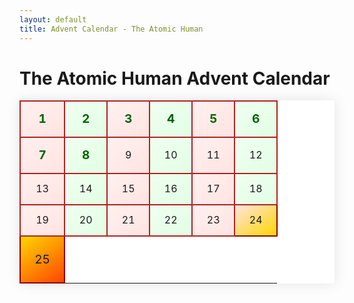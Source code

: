 ```yaml
---
layout: default
title: Advent Calendar - The Atomic Human
---
```


# The Atomic Human Advent Calendar

<style>
  .advent-calendar {
  width: 100%;
  border-collapse: collapse;
  text-align: center;
  background-color: #fff;
  box-shadow: 0 0 20px rgba(0, 0, 0, 0.1);
}

.advent-calendar td {
  width: 50px;
  height: 50px;
  border: 2px solid #b22222; /* Dark red border */
  vertical-align: middle;
  background: linear-gradient(145deg, #f8f9fa 0%, #e9ecef 100%);
  position: relative;
  transition: all 0.3s ease;
}

.advent-calendar td:hover {
  background: linear-gradient(145deg, #ffe4e1 0%, #fff0f0 100%);
  transform: scale(1.05);
  z-index: 1;
}

.advent-calendar a {
  text-decoration: none;
  font-weight: bold;
  color: #006400; /* Dark green text */
  display: block;
  width: 100%;
  height: 100%;
  line-height: 50px;
  font-size: 1.2em;
}

.advent-calendar a:hover {
  color: #b22222; /* Dark red on hover */
}

/* Optional: Add some festive colors for specific dates */
.advent-calendar td:nth-child(odd) {
  background: linear-gradient(145deg, #fff0f0 0%, #ffe4e1 100%);
}

.advent-calendar td:nth-child(even) {
  background: linear-gradient(145deg, #f0fff0 0%, #e1ffe4 100%);
}

/* Special styling for December 24th */
.advent-calendar td[data-date="24"] {
  background: linear-gradient(145deg, #ffe4e1 0%, #ffd700 100%);
  border-color: #8b0000;
}
/* Special styling for December 25th */
.advent-calendar td[data-date="25"] {
  background: linear-gradient(145deg, #ffd700 0%, #ff4500 100%);
  border-color: #8b0000;
  height: 75px; /* Make it taller */
  font-size: 1.2em;
}

.advent-calendar td[data-date="25"] a {
  font-size: 1.5em;
  line-height: 75px;
}
</style>
<table class="advent-calendar">
  <tbody>
    <tr>
      <td data-date="1"><a href="/images/dan-andrews-chapter-1/">1</a></td>
      <td data-date="2"><a href="/reflections/the-atomic-human/">2</a></td>
      <td data-date="3"><a href="/reflections/why-write-a-book/">3</a></td>
      <td data-date="4"><a href="/images/dan-andrews-chapter-2/">4</a></td>
      <td data-date="5"><a href="/reflections/finite-horizons/">5</a></td>
      <td data-date="6"><a href="/images/dan-andrews-chapter-3/">6</a></td>
    </tr>
    <tr>
      <td data-date="7"><a href="/machine_reviews/the-onions-scathing-review-of-the-atomic-human/">7</a></td>
      <td data-date="8"><a href="/reflections/facebook-ai-lab-launch">8</a></td>
      <td data-date="9">9</td>
      <td data-date="10">10</td>
      <td data-date="11">11</td>
      <td data-date="12">12</td>
    </tr>
    <tr>
      <td data-date="13">13</td>
      <td data-date="14">14</td>
      <td data-date="15">15</td>
      <td data-date="16">16</td>
      <td data-date="17">17</td>
      <td data-date="18">18</td>
    </tr>
    <tr>
      <td data-date="19">19</td>
      <td data-date="20">20</td>
      <td data-date="21">21</td>
      <td data-date="22">22</td>
      <td data-date="23">23</td>
      <td data-date="24">24</td>
    </tr>
    <tr>
      <td data-date="25" col-span="6">25</td>
    </tr>
  </tbody>
</table>
